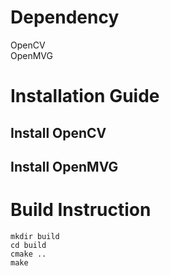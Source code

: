 
# Dependency
OpenCV  
OpenMVG  

# Installation Guide

## Install OpenCV
## Install OpenMVG

# Build Instruction
	mkdir build 
	cd build
	cmake ..
	make
